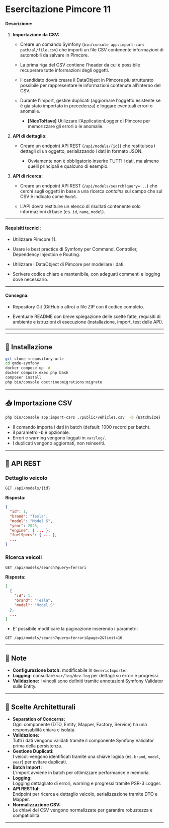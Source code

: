 # Esercitazione Pimcore 11

#### **Descrizione:**

1. **Importazione da CSV:**
   
   - Creare un comando Symfony (`bin/console app:import-cars path/al/file.csv`) che importi un file CSV contenente informazioni di automobili da salvare in Pimcore.
   
   - La prima riga del CSV contiene l'header da cui è possibile recuperare tutte informazioni degli oggetti.
   
   - Il candidato dovrà creare il DataObject in Pimcore più strutturato possibile per rappresentare le informazioni contenute all'interno del CSV.
   
   - Durante l'import, gestire duplicati (aggiornare l'oggetto esistente se è già stato importato in precedenza) e loggare eventuali errori o anomalie.
     
     - **[NiceToHave]** Utilizzare l'ApplicationLogger di Pimcore per memorizzare gli errori o le anomalie.

2. **API di dettaglio:**
   
   - Creare un endpoint API REST (`/api/models/{id}`) che restituisca i dettagli di un oggetto, serializzando i dati in formato JSON.
     
     - Ovviamente non è obbligatorio inserire TUTTI i dati, ma almeno quelli principali e qualcuno di esempio.

3. **API di ricerca:**
   
   - Creare un endpoint API REST (`/api/models/search?query=...`) che cerchi sugli oggetti in base a una ricerca *contains* sul campo che sul CSV è indicato come `Model`.
   
   - L'API dovrà restituire un elenco di risultati contenente solo informazioni di base (es. `id`, `name`, `model`).

---

#### **Requisiti tecnici:**

- Utilizzare Pimcore 11.

- Usare le best practice di Symfony per Command, Controller, Dependency Injection e Routing.

- Utilizzare i DataObject di Pimcore per modellare i dati.

- Scrivere codice chiaro e mantenibile, con adeguati commenti e logging dove necessario.

---

#### **Consegna:**

- Repository Git (GitHub o altro) o file ZIP con il codice completo.

- Eventuale README con breve spiegazione delle scelte fatte, requisiti di ambiente e istruzioni di esecuzione (installazione, import, test delle API).

---
---

## 🚀 Installazione

```bash
git clone <repository-url>
cd gmde-symfony
docker compose up -d
docker compose exec php bash
composer install
php bin/console doctrine:migrations:migrate
```

---

## 📥 Importazione CSV

```bash
php bin/console app:import-cars ./public/vehicles.csv  -b {BatchSize}
```


- Il comando importa i dati in batch (default: 1000 record per batch).
- il parametro -b è opzionale.
- Errori e warning vengono loggati in `var/log/`.
- I duplicati vengono aggiornati, non reinseriti.

---

## 🔎 API REST

### Dettaglio veicolo

```
GET /api/models/{id}
```
**Risposta:**  
```json
{
  "id": 1,
  "brand": "Tesla",
  "model": "Model S",
  "year": 2023,
  "engine": { ... },
  "fuelSpecs": { ... },
  ...
}
```

### Ricerca veicoli

```
GET /api/models/search?query=ferrari
```
**Risposta:**  
```json
[
  {
    "id": 1,
    "brand": "Tesla",
    "model": "Model S"
  },
  ...
]
```

- E' possibile modificare la paginazione inserendo i parametri:

```
GET /api/models/search?query=ferrari&page=2&limit=10
```

---

## 📝 Note

- **Configurazione batch:** modificabile in `GenericImporter`.
- **Logging:** consultare `var/log/dev.log` per dettagli su errori e progressi.
- **Validazione:** i vincoli sono definiti tramite annotazioni Symfony Validator sulle Entity.

---

## 🔎 Scelte Architetturali

- **Separation of Concerns:**  
  Ogni componente (DTO, Entity, Mapper, Factory, Service) ha una responsabilità chiara e isolata.
- **Validazione:**  
  Tutti i dati vengono validati tramite il componente Symfony Validator prima della persistenza.
- **Gestione Duplicati:**  
  I veicoli vengono identificati tramite una chiave logica (es. `brand`, `model`, `year`) per evitare duplicati.
- **Batch Import:**  
  L’import avviene in batch per ottimizzare performance e memoria.
- **Logging:**  
  Logging dettagliato di errori, warning e progressi tramite PSR-3 Logger.
- **API RESTful:**  
  Endpoint per ricerca e dettaglio veicolo, serializzazione tramite DTO e Mapper.
- **Normalizzazione CSV:**  
  Le chiavi del CSV vengono normalizzate per garantire robustezza e compatibilità.

---